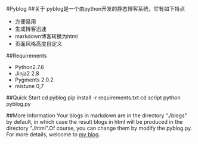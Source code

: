 #Pyblog
##关于
pyblog是一个由python开发的静态博客系统，它有如下特点
 - 方便易用
 - 生成博客迅速
 - markdown博客转换为html
 - 页面风格高度自定义
 
##Requirements
 - Python2.7.6
 - Jinja2 2.8
 - Pygments 2.0.2
 - mistune 0,7
 
##Quick Start
    cd pyblog
    pip install -r requirements.txt
    cd script
    python pyblog.py

##More Information
Your blogs in markdown are in the directory "./blogs" by default, in which case the result blogs in html
 will be produced in the directory "./html".Of course, you can change them by modify the pyblog.py.    
 For more details, welcome to [my blog](http://genialwang.com/html/python/py-1.html).

